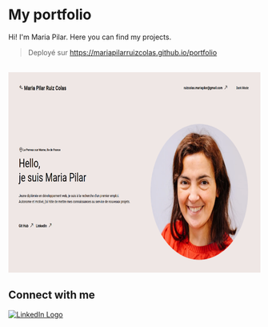 # My portfolio
Hi! 
I'm Maria Pilar. 
Here you can find my projects.

>Deployé sur https://mariapilarruizcolas.github.io/portfolio
<br>

<img src="img/portfolio.png" alt="desktop image" height="400">
<br>





## Connect with me

[![LinkedIn Logo](https://img.shields.io/badge/linkedin-%230077B5.svg?&style=for-the-badge&logo=linkedin&logoColor=white)](https://www.linkedin.com/in/mmariapilar-ruizcolas/)



